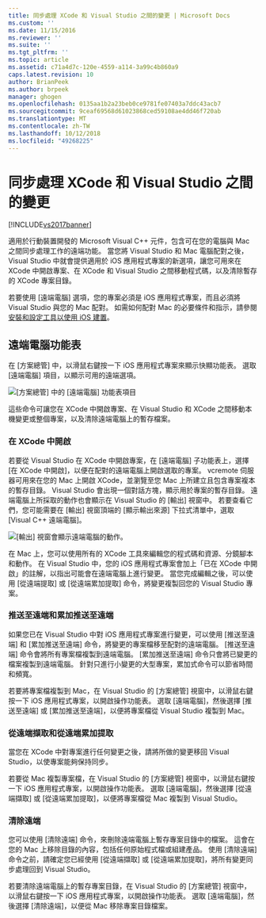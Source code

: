 ```yaml
---
title: 同步處理 XCode 和 Visual Studio 之間的變更 | Microsoft Docs
ms.custom: ''
ms.date: 11/15/2016
ms.reviewer: ''
ms.suite: ''
ms.tgt_pltfrm: ''
ms.topic: article
ms.assetid: c71a4d7c-120e-4559-a114-3a99c4b860a9
caps.latest.revision: 10
author: BrianPeek
ms.author: brpeek
manager: ghogen
ms.openlocfilehash: 0135aa1b2a23beb0ce9781fe07403a7ddc43acb7
ms.sourcegitcommit: 9ceaf69568d61023868ced59108ae4dd46f720ab
ms.translationtype: MT
ms.contentlocale: zh-TW
ms.lasthandoff: 10/12/2018
ms.locfileid: "49268225"
---
```

# <a name="sync-changes-between-xcode-and-visual-studio"></a>同步處理 XCode 和 Visual Studio 之間的變更
[!INCLUDE[vs2017banner](../includes/vs2017banner.md)]

  
適用於行動裝置開發的 Microsoft Visual C++ 元件，包含可在您的電腦與 Mac 之間同步處理工作的遠端功能。 當您將 Visual Studio 和 Mac 電腦配對之後，Visual Studio 中就會提供適用於 iOS 應用程式專案的新選項，讓您可用來在 XCode 中開啟專案、在 XCode 和 Visual Studio 之間移動程式碼，以及清除暫存的 XCode 專案目錄。  
  
 若要使用 [遠端電腦] 選項，您的專案必須是 iOS 應用程式專案，而且必須將 Visual Studio 與您的 Mac 配對。 如需如何配對 Mac 的必要條件和指示，請參閱[安裝和設定工具以使用 iOS 建置](../cross-platform/install-and-configure-tools-to-build-using-ios.md)。  
  
## <a name="the-remote-machine-menu"></a>遠端電腦功能表  
 在 [方案總管] 中，以滑鼠右鍵按一下 iOS 應用程式專案來顯示快顯功能表。 選取 [遠端電腦] 項目，以顯示可用的遠端選項。  
  
 ![[方案總管] 中的 [遠端電腦] 功能表項目](../cross-platform/media/cppmdd-u2-remotemachine-menu.jpg "CPPMDD_U2_RemoteMachine_Menu")  
  
 這些命令可讓您在 XCode 中開啟專案、在 Visual Studio 和 XCode 之間移動本機變更或整個專案，以及清除遠端電腦上的暫存檔案。  
  
### <a name="open-in-xcode"></a>在 XCode 中開啟  
 若要從 Visual Studio 在 XCode 中開啟專案，在 [遠端電腦] 子功能表上，選擇 [在 XCode 中開啟]，以便在配對的遠端電腦上開啟選取的專案。 vcremote 伺服器可用來在您的 Mac 上開啟 XCode，並瀏覽至您 Mac 上所建立且包含專案複本的暫存目錄。 Visual Studio 會出現一個對話方塊，顯示用於專案的暫存目錄。 遠端電腦上所採取的動作也會顯示在 Visual Studio 的 [輸出] 視窗中。 若要查看它們，您可能需要在 [輸出] 視窗頂端的 [顯示輸出來源] 下拉式清單中，選取 [Visual C++ 遠端電腦]。  
  
 ![[輸出] 視窗會顯示遠端電腦的動作。](../cross-platform/media/cppmdd-u2-remotemachine-output.png "CPPMDD_U2_RemoteMachine_Output")  
  
 在 Mac 上，您可以使用所有的 XCode 工具來編輯您的程式碼和資源、分鏡腳本和動作。 在 Visual Studio 中，您的 iOS 應用程式專案會加上「已在 XCode 中開啟」的註解，以指出可能會在遠端電腦上進行變更。 當您完成編輯之後，可以使用 [從遠端提取] 或 [從遠端累加提取] 命令，將變更複製回您的 Visual Studio 專案。  
  
### <a name="push-to-remote-and-incremental-push-to-remote"></a>推送至遠端和累加推送至遠端  
 如果您已在 Visual Studio 中對 iOS 應用程式專案進行變更，可以使用 [推送至遠端] 和 [累加推送至遠端] 命令，將變更的專案檔移至配對的遠端電腦。 [推送至遠端] 命令會將所有專案檔複製到遠端電腦。 [累加推送至遠端] 命令只會將已變更的檔案複製到遠端電腦。 針對只進行小變更的大型專案，累加式命令可以節省時間和頻寬。  
  
 若要將專案檔複製到 Mac，在 Visual Studio 的 [方案總管] 視窗中，以滑鼠右鍵按一下 iOS 應用程式專案，以開啟操作功能表。 選取 [遠端電腦]，然後選擇 [推送至遠端] 或 [累加推送至遠端]，以便將專案檔從 Visual Studio 複製到 Mac。  
  
### <a name="pull-from-remote-and-incremental-pull-from-remote"></a>從遠端擷取和從遠端累加提取  
 當您在 XCode 中對專案進行任何變更之後，請將所做的變更移回 Visual Studio，以使專案能夠保持同步。  
  
 若要從 Mac 複製專案檔，在 Visual Studio 的 [方案總管] 視窗中，以滑鼠右鍵按一下 iOS 應用程式專案，以開啟操作功能表。 選取 [遠端電腦]，然後選擇 [從遠端擷取] 或 [從遠端累加提取]，以便將專案檔從 Mac 複製到 Visual Studio。  
  
### <a name="clean-remote"></a>清除遠端  
 您可以使用 [清除遠端] 命令，來刪除遠端電腦上暫存專案目錄中的檔案。 這會在您的 Mac 上移除目錄的內容，包括任何原始程式檔或組建產品。 使用 [清除遠端] 命令之前，請確定您已經使用 [從遠端擷取] 或 [從遠端累加提取]，將所有變更同步處理回到 Visual Studio。  
  
 若要清除遠端電腦上的暫存專案目錄，在 Visual Studio 的 [方案總管] 視窗中，以滑鼠右鍵按一下 iOS 應用程式專案，以開啟操作功能表。 選取 [遠端電腦]，然後選擇 [清除遠端]，以便從 Mac 移除專案目錄檔案。

